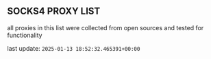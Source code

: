 ## SOCKS4 PROXY LIST

all proxies in this list were collected from open sources and tested for functionality

last update: `2025-01-13 18:52:32.465391+00:00`